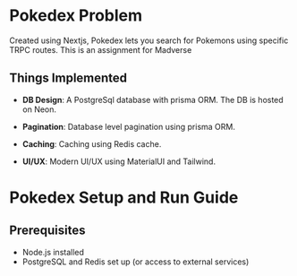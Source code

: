 
# Pokedex Problem

  

Created using Nextjs, Pokedex lets you search for Pokemons using specific TRPC routes. This is an assignment for Madverse

  

## Things Implemented

  

-  **DB Design**: A PostgreSql database with prisma ORM. The DB is hosted on Neon.

-  **Pagination**: Database level pagination using prisma ORM.

-  **Caching**: Caching using Redis cache.

-  **UI/UX**: Modern UI/UX using MaterialUI and Tailwind.

# Pokedex Setup and Run Guide 

## Prerequisites 
- Node.js installed 
- PostgreSQL and Redis set up (or access to external services) 
